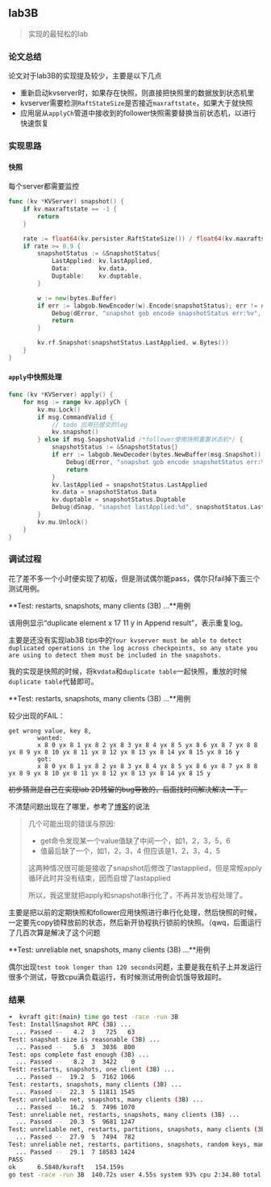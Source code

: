 ## lab3B

> 实现的最轻松的lab

### 论文总结

论文对于lab3B的实现提及较少，主要是以下几点

- 重新启动kvserver时，如果存在快照，则直接把快照里的数据放到状态机里
- kvserver需要检测`RaftStateSize`是否接近`maxraftstate`，如果大于就快照
- 应用层从`applyCh`管道中接收到的follower快照需要替换当前状态机，以进行快速恢复

### 实现思路

#### 快照

 每个server都需要监控

```go
func (kv *KVServer) snapshot() {
	if kv.maxraftstate == -1 {
		return
	}

	rate := float64(kv.persister.RaftStateSize()) / float64(kv.maxraftstate)
	if rate >= 0.9 {
		snapshotStatus := &SnapshotStatus{
			LastApplied: kv.lastApplied,
			Data:        kv.data,
			Duptable:    kv.duptable,
		}

        w := new(bytes.Buffer)
        if err := labgob.NewEncoder(w).Encode(snapshotStatus); err != nil {
            Debug(dError, "snapshot gob encode snapshotStatus err:%v", err)
            return
        }

        kv.rf.Snapshot(snapshotStatus.LastApplied, w.Bytes())
	}
}
```

#### `apply`中快照处理

```go
func (kv *KVServer) apply() {
	for msg := range kv.applyCh {
		kv.mu.Lock()
		if msg.CommandValid {
            // todo 应用已提交的log
            kv.snapshot()
		} else if msg.SnapshotValid /*follower使用快照重置状态机*/ {
			snapshotStatus := &SnapshotStatus{}
			if err := labgob.NewDecoder(bytes.NewBuffer(msg.Snapshot)).Decode(snapshotStatus); err != nil {
				Debug(dError, "snapshot gob encode snapshotStatus err:%v", err)
				return
			}
			kv.lastApplied = snapshotStatus.LastApplied
			kv.data = snapshotStatus.Data
			kv.duptable = snapshotStatus.Duptable
			Debug(dSnap, "snapshot lastApplied:%d", snapshotStatus.LastApplied)
		}
		kv.mu.Unlock()
	}
}
```

### 调试过程

花了差不多一个小时便实现了初版，但是测试偶尔能pass，偶尔只fail掉下面三个测试用例。

**Test: restarts, snapshots, many clients (3B) ...**用例

该用例显示“duplicate element x 17 11 y in Append result”，表示重复log。

主要是还没有实现lab3B tips中的`Your kvserver must be able to detect duplicated operations in the log across checkpoints, so any state you are using to detect them must be included in the snapshots.`

我的实现是快照的时候，将kv`data`和`duplicate table`一起快照，重放的时候`duplicate table`代替即可。

**Test: restarts, snapshots, many clients (3B) ...**用例

较少出现的FAIL：

```
get wrong value, key 8, 
        wanted:
        x 8 0 yx 8 1 yx 8 2 yx 8 3 yx 8 4 yx 8 5 yx 8 6 yx 8 7 yx 8 8 yx 8 9 yx 8 10 yx 8 11 yx 8 12 yx 8 13 yx 8 14 yx 8 15 yx 8 16 y
        got:
        x 8 0 yx 8 1 yx 8 2 yx 8 3 yx 8 4 yx 8 5 yx 8 6 yx 8 7 yx 8 8 yx 8 9 yx 8 10 yx 8 11 yx 8 12 yx 8 13 yx 8 14 yx 8 15 y
```

~~初步猜测是自己在实现lab 2D残留的bug导致的，后面找时间解决解决一下。~~

不清楚问题出现在了哪里，参考了[博客](https://blog.csdn.net/qq_41703198/article/details/127272977)的说法

> 几个可能出现的错误与原因: 
>
> - get命令发现某一个value值缺了中间一个，如1，2，3，5，6
> - 值最后缺了一个，如1，2，3，4 但应该是1，2，3，4，5
>
> 这两种情况很可能是接收了snapshot后修改了lastapplied，但是常规apply循环此时并没有结束，因而自增了lastapplied
>
> 所以，我这里就把apply和snapshot串行化了，不再并发协程处理了。

主要是把以前的定期快照和follower应用快照进行串行化处理，然后快照的时候，一定要先copy锁释放前的状态，然后新开协程执行锁前的快照。（qwq，后面运行了几百次算是解决了这个问题

**Test: unreliable net, snapshots, many clients (3B) ...**用例

偶尔出现`test took longer than 120 seconds`问题，主要是我在机子上并发运行很多个测试，导致cpu满负载运行，有时候测试用例会饥饿导致超时。



### 结果

```bash
➜  kvraft git:(main) time go test -race -run 3B
Test: InstallSnapshot RPC (3B) ...
  ... Passed --   4.2  3   725   63
Test: snapshot size is reasonable (3B) ...
  ... Passed --   5.6  3  3036  800
Test: ops complete fast enough (3B) ...
  ... Passed --   8.2  3  3422    0
Test: restarts, snapshots, one client (3B) ...
  ... Passed --  19.2  5  7162 1066
Test: restarts, snapshots, many clients (3B) ...
  ... Passed --  22.3  5 11811 1545
Test: unreliable net, snapshots, many clients (3B) ...
  ... Passed --  16.2  5  7496 1070
Test: unreliable net, restarts, snapshots, many clients (3B) ...
  ... Passed --  20.3  5  9681 1247
Test: unreliable net, restarts, partitions, snapshots, many clients (3B) ...
  ... Passed --  27.9  5  7494  782
Test: unreliable net, restarts, partitions, snapshots, random keys, many clients (3B) ...
  ... Passed --  29.1  7 18583 1424
PASS
ok      6.5840/kvraft   154.159s
go test -race -run 3B  140.72s user 4.55s system 93% cpu 2:34.80 total
```

